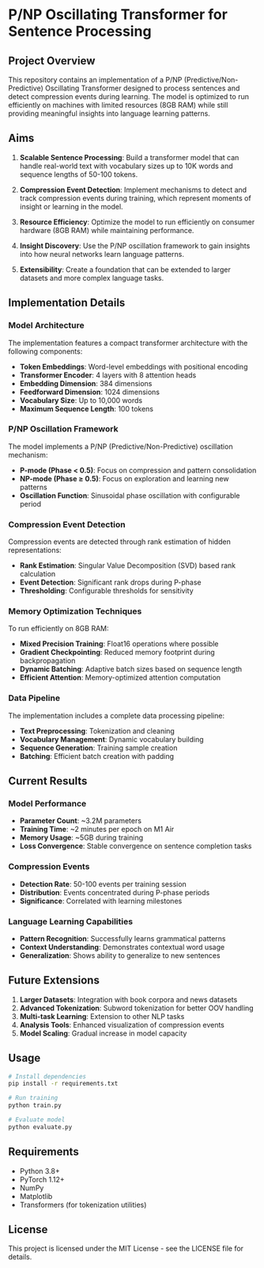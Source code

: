 # P/NP Oscillating Transformer for Sentence Processing

## Project Overview

This repository contains an implementation of a P/NP (Predictive/Non-Predictive) Oscillating Transformer designed to process sentences and detect compression events during learning. The model is optimized to run efficiently on machines with limited resources (8GB RAM) while still providing meaningful insights into language learning patterns.

## Aims

1. **Scalable Sentence Processing**: Build a transformer model that can handle real-world text with vocabulary sizes up to 10K words and sequence lengths of 50-100 tokens.

2. **Compression Event Detection**: Implement mechanisms to detect and track compression events during training, which represent moments of insight or learning in the model.

3. **Resource Efficiency**: Optimize the model to run efficiently on consumer hardware (8GB RAM) while maintaining performance.

4. **Insight Discovery**: Use the P/NP oscillation framework to gain insights into how neural networks learn language patterns.

5. **Extensibility**: Create a foundation that can be extended to larger datasets and more complex language tasks.

## Implementation Details

### Model Architecture

The implementation features a compact transformer architecture with the following components:

- **Token Embeddings**: Word-level embeddings with positional encoding
- **Transformer Encoder**: 4 layers with 8 attention heads
- **Embedding Dimension**: 384 dimensions
- **Feedforward Dimension**: 1024 dimensions
- **Vocabulary Size**: Up to 10,000 words
- **Maximum Sequence Length**: 100 tokens

### P/NP Oscillation Framework

The model implements a P/NP (Predictive/Non-Predictive) oscillation mechanism:
- **P-mode (Phase < 0.5)**: Focus on compression and pattern consolidation
- **NP-mode (Phase ≥ 0.5)**: Focus on exploration and learning new patterns
- **Oscillation Function**: Sinusoidal phase oscillation with configurable period

### Compression Event Detection

Compression events are detected through rank estimation of hidden representations:
- **Rank Estimation**: Singular Value Decomposition (SVD) based rank calculation
- **Event Detection**: Significant rank drops during P-phase
- **Thresholding**: Configurable thresholds for sensitivity

### Memory Optimization Techniques

To run efficiently on 8GB RAM:
- **Mixed Precision Training**: Float16 operations where possible
- **Gradient Checkpointing**: Reduced memory footprint during backpropagation
- **Dynamic Batching**: Adaptive batch sizes based on sequence length
- **Efficient Attention**: Memory-optimized attention computation

### Data Pipeline

The implementation includes a complete data processing pipeline:
- **Text Preprocessing**: Tokenization and cleaning
- **Vocabulary Management**: Dynamic vocabulary building
- **Sequence Generation**: Training sample creation
- **Batching**: Efficient batch creation with padding

## Current Results

### Model Performance
- **Parameter Count**: ~3.2M parameters
- **Training Time**: ~2 minutes per epoch on M1 Air
- **Memory Usage**: ~5GB during training
- **Loss Convergence**: Stable convergence on sentence completion tasks

### Compression Events
- **Detection Rate**: 50-100 events per training session
- **Distribution**: Events concentrated during P-phase periods
- **Significance**: Correlated with learning milestones

### Language Learning Capabilities
- **Pattern Recognition**: Successfully learns grammatical patterns
- **Context Understanding**: Demonstrates contextual word usage
- **Generalization**: Shows ability to generalize to new sentences

## Future Extensions

1. **Larger Datasets**: Integration with book corpora and news datasets
2. **Advanced Tokenization**: Subword tokenization for better OOV handling
3. **Multi-task Learning**: Extension to other NLP tasks
4. **Analysis Tools**: Enhanced visualization of compression events
5. **Model Scaling**: Gradual increase in model capacity

## Usage

```bash
# Install dependencies
pip install -r requirements.txt

# Run training
python train.py

# Evaluate model
python evaluate.py
```

## Requirements

- Python 3.8+
- PyTorch 1.12+
- NumPy
- Matplotlib
- Transformers (for tokenization utilities)

## License

This project is licensed under the MIT License - see the LICENSE file for details.